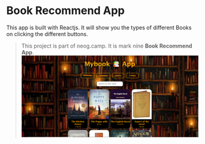 # Book Recommend App

This app is built with Reactjs. It will show you the types of different Books on clicking the different buttons. 

> This project is part of neog.camp. It is mark nine <b>Book Recommend App</b>.
> ![](1.PNG)
